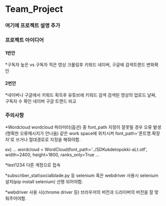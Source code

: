 # Team_Project
### 여기에 프로젝트 설명 추가 

### 프로젝트 아이디어
#### 1번안 
*구독자 높은 vs 구독자 적은
영상 크롤링후
키워드 네이버, 구글에 검색트랜드 변화확인

#### 2번안
*네이버나 구글에서 키워드 획득후
유튜브에 키워드 검색
검색된 영상의 업로드 날짜, 구독자 수 확인
네이버 구글 트랜드 비교


### 주의사항 
 
*Wordcloud
  wordcloud 파라미터(옵션) 중
  font_path 지정이 잘못될 경우 오류 발생(명확한 오류메시지가 안나옴)
  같은 work space에 위치시켜
  font_path='폰트명.확장자'로 쓰거나
  절대경로로 지정을 해줘야함.

ex)
...
wordcloud = WordCloud(font_path='../SDKukdetopokki-aLt.otf',
                       width=2400, height=1800,
                       ranks_only=True
...
 
*test1234
다른 계정으로 접속

 
 *subscriber_stat\socialblade.py 등
  selenium 혹은 webdriver 사용시
  selenium 설치(pip install selenium) 선행 되어야함.

 
*webdriver 사용 시(chrome driver 등)
브라우저의 버전과 드라이버의 버전을 잘 맞춰주어야함.
